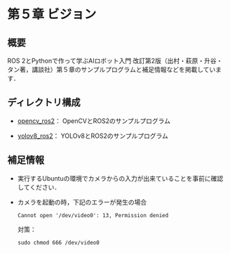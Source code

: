 # 第５章 ビジョン

## 概要

ROS 2とPythonで作って学ぶAIロボット入門 改訂第2版（出村・萩原・升谷・タン著，講談社）第５章のサンプルプログラムと補足情報などを掲載しています．

## ディレクトリ構成

- [opencv_ros2](opencv_ros2)： OpenCVとROS2のサンプルプログラム

- [yolov8_ros2](yolov8_ros2)： YOLOv8とROS2のサンプルプログラム

## 補足情報

- 実行するUbuntuの環境でカメラからの入力が出来ていることを事前に確認してください．

- カメラを起動の時，下記のエラーが発生の場合
  ```
  Cannot open '/dev/video0': 13, Permission denied
  ```
  対策：
  ```
  sudo chmod 666 /dev/video0
  ```
